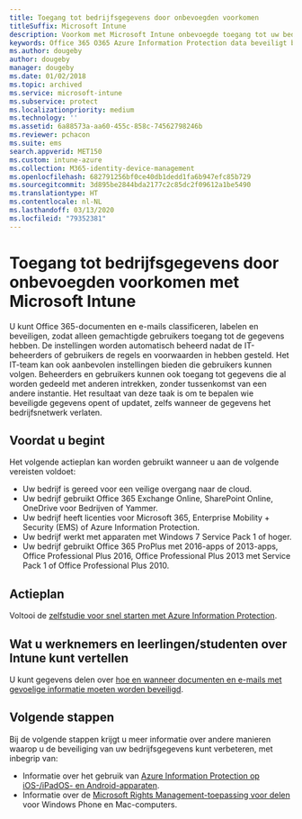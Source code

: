 ```yaml
---
title: Toegang tot bedrijfsgegevens door onbevoegden voorkomen
titleSuffix: Microsoft Intune
description: Voorkom met Microsoft Intune onbevoegde toegang tot uw bedrijfsgegevens wanneer die worden gedeeld buiten het bedrijfsnetwerk.
keywords: Office 365 O365 Azure Information Protection data beveiligt bedrijfsgegevens buiten het netwerk
ms.author: dougeby
author: dougeby
manager: dougeby
ms.date: 01/02/2018
ms.topic: archived
ms.service: microsoft-intune
ms.subservice: protect
ms.localizationpriority: medium
ms.technology: ''
ms.assetid: 6a88573a-aa60-455c-858c-74562798246b
ms.reviewer: pchacon
ms.suite: ems
search.appverid: MET150
ms.custom: intune-azure
ms.collection: M365-identity-device-management
ms.openlocfilehash: 682791256bf0ce40db1dedd1fa6b947efc85b729
ms.sourcegitcommit: 3d895be2844bda2177c2c85dc2f09612a1be5490
ms.translationtype: HT
ms.contentlocale: nl-NL
ms.lasthandoff: 03/13/2020
ms.locfileid: "79352381"
---
```

# <a name="prevent-unauthorized-access-to-company-data-using-microsoft-intune"></a>Toegang tot bedrijfsgegevens door onbevoegden voorkomen met Microsoft Intune

U kunt Office 365-documenten en e-mails classificeren, labelen en beveiligen, zodat alleen gemachtigde gebruikers toegang tot de gegevens hebben. De instellingen worden automatisch beheerd nadat de IT-beheerders of gebruikers de regels en voorwaarden in hebben gesteld. Het IT-team kan ook aanbevolen instellingen bieden die gebruikers kunnen volgen. Beheerders en gebruikers kunnen ook toegang tot gegevens die al worden gedeeld met anderen intrekken, zonder tussenkomst van een andere instantie. Het resultaat van deze taak is om te bepalen wie beveiligde gegevens opent of updatet, zelfs wanneer de gegevens het bedrijfsnetwerk verlaten. 

## <a name="before-you-begin"></a>Voordat u begint

Het volgende actieplan kan worden gebruikt wanneer u aan de volgende vereisten voldoet:
* Uw bedrijf is gereed voor een veilige overgang naar de cloud.
* Uw bedrijf gebruikt Office 365 Exchange Online, SharePoint Online, OneDrive voor Bedrijven of Yammer.
* Uw bedrijf heeft licenties voor Microsoft 365, Enterprise Mobility + Security (EMS) of Azure Information Protection.
* Uw bedrijf werkt met apparaten met Windows 7 Service Pack 1 of hoger.
* Uw bedrijf gebruikt Office 365 ProPlus met 2016-apps of 2013-apps, Office Professional Plus 2016, Office Professional Plus 2013 met Service Pack 1 of Office Professional Plus 2010.

## <a name="action-plan"></a>Actieplan

Voltooi de [zelfstudie voor snel starten met Azure Information Protection](https://docs.microsoft.com/information-protection/get-started/infoprotect-quick-start-tutorial).  

## <a name="what-to-tell-employees-and-students"></a>Wat u werknemers en leerlingen/studenten over Intune kunt vertellen

U kunt gegevens delen over [hoe en wanneer documenten en e-mails met gevoelige informatie moeten worden beveiligd](https://docs.microsoft.com/information-protection/deploy-use/help-users).

## <a name="next-steps"></a>Volgende stappen

Bij de volgende stappen krijgt u meer informatie over andere manieren waarop u de beveiliging van uw bedrijfsgegevens kunt verbeteren, met inbegrip van: 

* Informatie over het gebruik van [Azure Information Protection op iOS-/iPadOS- en Android-apparaten](https://docs.microsoft.com/information-protection/rms-client/mobile-app-faq).
* Informatie over de [Microsoft Rights Management-toepassing voor delen](https://technet.microsoft.com/dn451248) voor Windows Phone en Mac-computers.
